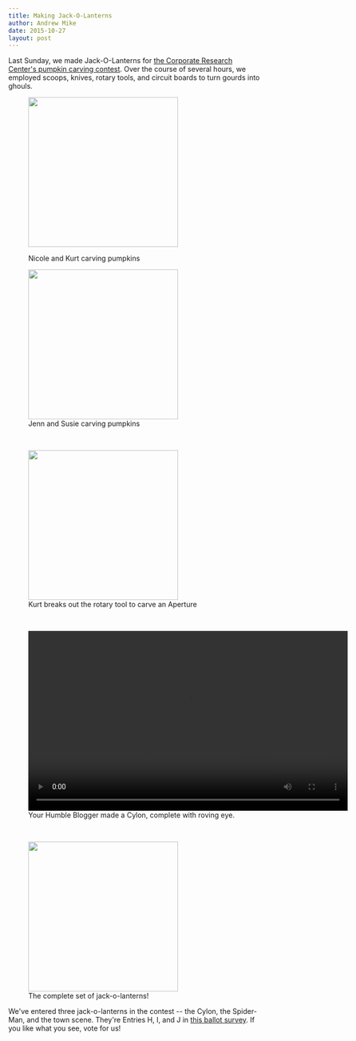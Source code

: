 ```yaml
---
title: Making Jack-O-Lanterns
author: Andrew Mike
date: 2015-10-27
layout: post
---
```

Last Sunday, we made Jack-O-Lanterns for [the Corporate Research Center's pumpkin carving contest](http://www.vtcrc.com/events/2015pumpkincontest/). Over the course of several hours, we employed scoops, knives, rotary tools, and circuit boards to turn gourds into ghouls.


<figure>
<a href="http://wiki.hacksburg.org/_media/hb_pumpkins_00.jpg"><img class="left" src="http://wiki.hacksburg.org/_media/hb_pumpkins_00.jpg" height="300"></a>
<figcaption><p>Nicole and Kurt carving pumpkins</p></figcaption>
</figure>
<figure>
<a href="http://wiki.hacksburg.org/_media/hb_pumpkins_01.jpg"><img class="left" src="http://wiki.hacksburg.org/_media/hb_pumpkins_01.jpg" height="300"></a>
<figcaption>Jenn and Susie carving pumpkins</figcaption>
</figure>
<br />
<figure>
<a href="http://wiki.hacksburg.org/_media/hb_pumpkins_02.jpg"><img class="left" src="http://wiki.hacksburg.org/_media/hb_pumpkins_02.jpg" height="300"></a>
<figcaption>Kurt breaks out the rotary tool to carve an Aperture</figcaption>
</figure>
<br />
<figure>
<video width="640" height="360" controls>
<source src="http://wiki.hacksburg.org/_media/cylon_360.mp4" type="video/mp4" />
(This is where a video of a Cylon jack-o-lantern would go, if your browser supported it.)
</video>
<figcaption>Your Humble Blogger made a Cylon, complete with roving eye.</figcaption>
</figure>
<br />
<figure>
<a href="http://wiki.hacksburg.org/_media/hb_pumpkins_05.jpg"><img class="left" src="http://wiki.hacksburg.org/_media/hb_pumpkins_05.jpg" height="300"></a>
<figcaption>The complete set of jack-o-lanterns!</figcaption>
</figure>


We've entered three jack-o-lanterns in the contest -- the Cylon, the Spider-Man, and the town scene. They're Entries H, I, and J in [this ballot survey](https://www.surveymonkey.com/r/2015pumpkin). If you like what you see, vote for us!